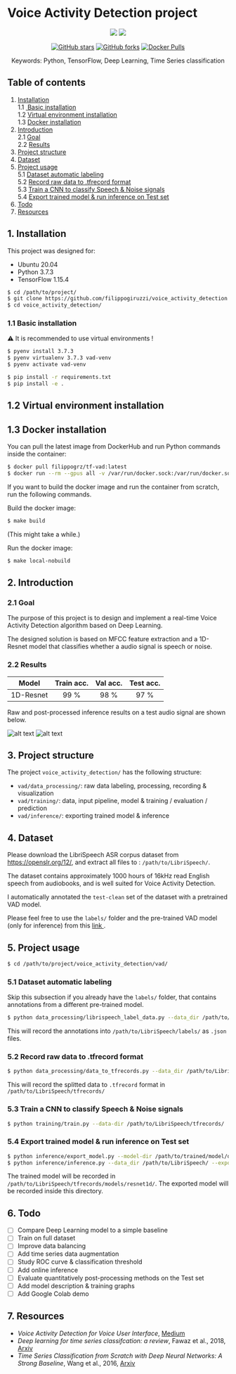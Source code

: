 # Voice Activity Detection project

<p align="center">
    <a href="https://github.com/filippogiruzzi/voice_activity_detection/actions/workflows/ci.yml" alt="CI">
        <img src="https://github.com/filippogiruzzi/voice_activity_detection/actions/workflows/ci.yml/badge.svg" /></a>
    <a href="https://github.com/filippogiruzzi/voice_activity_detection/actions/workflows/cd.yml" alt="CD">
        <img src="https://github.com/filippogiruzzi/voice_activity_detection/actions/workflows/cd.yml/badge.svg" /></a>
</p>
<p align="center">
    <a href="https://github.com/filippogiruzzi/voice_activity_detection"><img src="https://img.shields.io/github/stars/filippogiruzzi/voice_activity_detection?logo=github" alt="GitHub stars"></a>
    <a href="https://github.com/filippogiruzzi/voice_activity_detection"><img src="https://img.shields.io/github/forks/filippogiruzzi/voice_activity_detection?logo=github" alt="GitHub forks"></a>
    <a href="https://hub.docker.com/repository/docker/filippogrz/tf-vad"><img src="https://img.shields.io/docker/pulls/filippogrz/tf-vad?logo=docker" alt="Docker Pulls"></a>
</p>

<center>Keywords: Python, TensorFlow, Deep Learning, Time Series classification</center>


## Table of contents

1. [ Installation ](#1-installation)  
    1.1 [ Basic installation ](#11-basic-installation)  
    1.2 [ Virtual environment installation ](#12-virtual-environment-installation)  
    1.3 [ Docker installation ](#13-docker-installation)
2. [ Introduction ](#2-introduction)  
    2.1 [ Goal ](#21-goal)  
    2.2 [ Results ](#22-results)  
3. [ Project structure ](#3-project-structure)
4. [ Dataset ](#4-dataset)
5. [ Project usage ](#5-project-usage)  
    5.1 [ Dataset automatic labeling ](#51-dataset-automatic-labeling)  
    5.2 [ Record raw data to .tfrecord format ](#52-record-raw-data-to-tfrecord-format)  
    5.3 [ Train a CNN to classify Speech & Noise signals ](#53-train-a-cnn-to-classify-speech--noise-signals)  
    5.4 [ Export trained model & run inference on Test set ](#54-export-trained-model--run-inference-on-test-set)  
6. [ Todo ](#6-todo)
7. [ Resources ](#7-resources)

## 1. Installation

This project was designed for:
* Ubuntu 20.04
* Python 3.7.3
* TensorFlow 1.15.4

```bash
$ cd /path/to/project/
$ git clone https://github.com/filippogiruzzi/voice_activity_detection.git
$ cd voice_activity_detection/
```

### 1.1 Basic installation

:warning: It is recommended to use virtual environments !

```bash
$ pyenv install 3.7.3
$ pyenv virtualenv 3.7.3 vad-venv
$ pyenv activate vad-venv
```

```bash
$ pip install -r requirements.txt
$ pip install -e .
```

## 1.2 Virtual environment installation

## 1.3 Docker installation

You can pull the latest image from DockerHub and run Python commands inside the container:
```bash
$ docker pull filippogrz/tf-vad:latest
$ docker run --rm --gpus all -v /var/run/docker.sock:/var/run/docker.sock -it --entrypoint /bin/bash -e TF_FORCE_GPU_ALLOW_GROWTH=true filippogrz/tf-vad
```

If you want to build the docker image and run the container from scratch, run the following commands.

Build the docker image:
```bash
$ make build
```
(This might take a while.)

Run the docker image:
```bash
$ make local-nobuild
```

## 2. Introduction

### 2.1 Goal

The purpose of this project is to design and implement 
a real-time Voice Activity Detection algorithm based on Deep Learning.

The designed solution is based on MFCC feature extraction and 
a 1D-Resnet model that classifies whether a audio signal is 
speech or noise.

### 2.2 Results

| Model | Train acc. | Val acc. | Test acc. |
| :---: |:---:| :---:| :---: |
| 1D-Resnet | 99 % | 98 % | 97 % |

Raw and post-processed inference results on a test audio signal are shown below.

![alt text](pics/inference_raw.png "Raw VAD inference")
![alt text](pics/inference_smooth.png "VAD inference with post-processing")

## 3. Project structure

The project `voice_activity_detection/` has the following structure:
* `vad/data_processing/`: raw data labeling, processing, 
recording & visualization
* `vad/training/`: data, input pipeline, model 
& training / evaluation / prediction
* `vad/inference/`: exporting trained model & inference

## 4. Dataset

Please download the LibriSpeech ASR corpus dataset from https://openslr.org/12/, 
and extract all files to : `/path/to/LibriSpeech/`.

The dataset contains approximately 1000 hours of 16kHz read English speech 
from audiobooks, and is well suited for Voice Activity Detection.

I automatically annotated the `test-clean` set of the dataset with a 
pretrained VAD model.

Please feel free to use the `labels/` folder and the pre-trained VAD model (only for inference) from this 
[ link ](https://drive.google.com/open?id=1ZPQ6wnMhHeE7XP5dqpAEmBAryFzESlin).

## 5. Project usage

```bash
$ cd /path/to/project/voice_activity_detection/vad/
```

### 5.1 Dataset automatic labeling

Skip this subsection if you already have the `labels/` folder, that contains annotations 
from a different pre-trained model.

```bash
$ python data_processing/librispeech_label_data.py --data_dir /path/to/LibriSpeech/test-clean/ --exported_model /path/to/pretrained/model/ --out_dir /path/to/LibriSpeech/labels/
```

This will record the annotations into `/path/to/LibriSpeech/labels/` as 
`.json` files.

### 5.2 Record raw data to .tfrecord format

```bash
$ python data_processing/data_to_tfrecords.py --data_dir /path/to/LibriSpeech/
```

This will record the splitted data to `.tfrecord` format in `/path/to/LibriSpeech/tfrecords/`

### 5.3 Train a CNN to classify Speech & Noise signals

```bash
$ python training/train.py --data-dir /path/to/LibriSpeech/tfrecords/
```

### 5.4 Export trained model & run inference on Test set

```bash
$ python inference/export_model.py --model-dir /path/to/trained/model/dir/ --ckpt /path/to/trained/model/dir/
$ python inference/inference.py --data_dir /path/to/LibriSpeech/ --exported_model /path/to/exported/model/ --smoothing
```

The trained model will be recorded in `/path/to/LibriSpeech/tfrecords/models/resnet1d/`. 
The exported model will be recorded inside this directory.

## 6. Todo

- [ ] Compare Deep Learning model to a simple baseline
- [ ] Train on full dataset
- [ ] Improve data balancing
- [ ] Add time series data augmentation
- [ ] Study ROC curve & classification threshold
- [ ] Add online inference
- [ ] Evaluate quantitatively post-processing methods on the Test set
- [ ] Add model description & training graphs
- [ ] Add Google Colab demo

## 7. Resources

* _Voice Activity Detection for Voice User Interface_, 
[Medium](https://medium.com/linagoralabs/voice-activity-detection-for-voice-user-interface-2d4bb5600ee3)
* _Deep learning for time series classifcation: a review_,
Fawaz et al., 2018, [Arxiv](https://arxiv.org/abs/1809.04356)
* _Time Series Classification from Scratch 
with Deep Neural Networks: A Strong Baseline_, Wang et al., 2016,
[Arxiv](https://arxiv.org/abs/1611.06455)
